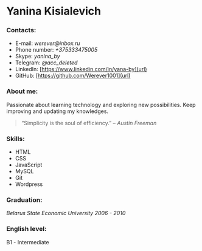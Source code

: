 # Yanina Kisialevich


### Contacts:

- E-mail:  _werever@inbox.ru_
- Phone number:  _+375333475005_
- Skype:  _yanina_by_
- Telegram:  _@acc_deleted_
- LinkedIn:  [https://www.linkedin.com/in/yana-by](url)
- GitHub:  [https://github.com/Werever1001](url)

### About me:

Passionate about learning technology and exploring new possibilities. Keep improving and updating my knowledges. 
>“Simplicity is the soul of efficiency.” – _Austin Freeman_

### Skills:

-  HTML
-  CSS
-  JavaScript
-  MySQL
-  Git
-  Wordpress 

### Graduation:

_Belarus State Economic University 2006 - 2010_ 

### English level:

B1 - Intermediate
